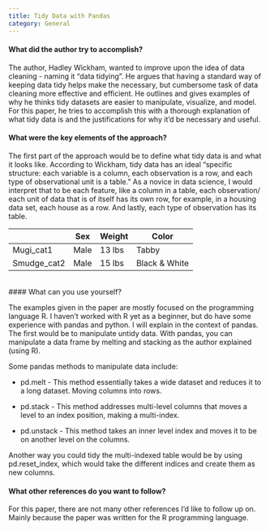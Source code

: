 ```yaml
---
title: Tidy Data with Pandas
category: General
---
```


#### What did the author try to accomplish?

The author, Hadley Wickham, wanted to improve upon the idea of data cleaning - naming it “data tidying”. He argues that having a standard way of keeping data tidy helps make the necessary, but cumbersome task of data cleaning more effective and efficient. He outlines and gives examples of why he thinks tidy datasets are easier to manipulate, visualize, and model. For this paper, he tries to accomplish this with a thorough explanation of what tidy data is and the justifications for why it’d be necessary and useful.

#### What were the key elements of the approach? 

The first part of the approach would be to define what tidy data is and what it looks like. According to Wickham, tidy data has an ideal “specific structure: each variable is a column, each observation is a row, and each type of observational unit is a table.” As a novice in data science, I would interpret that to be each feature, like a column in a table, each observation/ each unit of data that is of itself has its own row, for example, in a housing data set, each house as a row. And lastly, each type of observation has its table. 

|             | Sex  | Weight | Color         |
|-------------|------|--------|---------------|
| Mugi_cat1   | Male | 13 lbs | Tabby         |
| Smudge_cat2 | Male | 15 lbs | Black & White |

<br> 
#### What can you use yourself? 

The examples given in the paper are mostly focused on the programming language R. I haven’t worked with R yet as a beginner, but do have some experience with pandas and python. I will explain in the context of pandas. The first would be to manipulate untidy data. With pandas, you can manipulate a data frame by melting and stacking as the author explained (using R). 

Some pandas methods to manipulate data include:

- pd.melt - This method essentially takes a wide dataset and reduces it to a long dataset. Moving columns into rows. 

- pd.stack - This method addresses multi-level columns that moves a level to an index position, making a multi-index.

- pd.unstack - This method takes an inner level index and moves it to be on another level on the columns. 

Another way you could tidy the multi-indexed table would be by using pd.reset_index, which would take the different indices and create them as new columns.

#### What other references do you want to follow?

For this paper, there are not many other references I’d like to follow up on. Mainly because the paper was written for the R programming language. 

 


